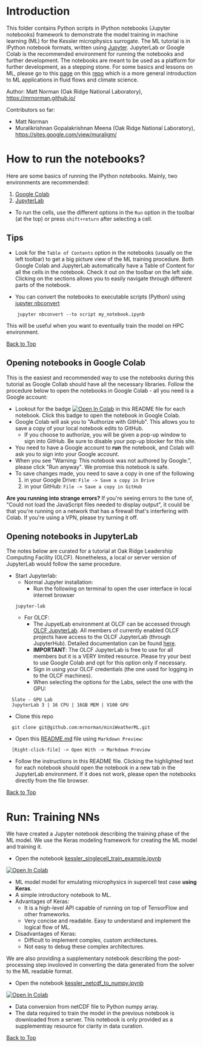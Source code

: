 # <a name="introduction"></a>Introduction

This folder contains Python scripts in IPython notebooks (Jupyter notebooks) framework to demonstrate the model training in machine learning (ML) for the Kessler microphysics surrogate. The ML tutorial is in IPython notebook formats, written using [Jupyter](https://jupyter.org/). JupyterLab or Google Colab is the recommended environment for running the notebooks and further development. The notebooks are meant to be used as a platform for further development, as a stepping stone. For some basics and lessons on ML, please go to this [page](https://github.com/muralikrishnangm/tutorial-ai4science-fluidflow/wiki/ML-lessons-courses-for-beginners) on this [repo](https://github.com/muralikrishnangm/tutorial-ai4science-fluidflow) which is a more general introduction to ML applications in fluid flows and climate science.
 

Author: Matt Norman (Oak Ridge National Laboratory), https://mrnorman.github.io/

Contributors so far:
* Matt Norman
* Muralikrishnan Gopalakrishnan Meena (Oak Ridge National Laboratory), https://sites.google.com/view/muraligm/

# How to run the notebooks?

Here are some basics of running the IPython notebooks. Mainly, two environments are recommended:

1. [Google Colab](https://colab.research.google.com/)
2. [JupyterLab](https://github.com/jupyterlab/jupyterlab)

* To run the cells, use the different options in the `Run` option in the toolbar (at the top) or press `shift+return` after selecting a cell.

## Tips
* Look for the `Table of Contents` option in the notebooks (usually on the left toolbar) to get a big picture view of the ML training procedure. Both Google Colab and JupyterLab automatically have a Table of Content for all the cells in the notebook. Check it out on the toolbar on the left side. Clicking on the sections allows you to easily navigate through different parts of the notebook.

* You can convert the notebooks to executable scripts (Python) using [jupyter nbconvert](https://nbconvert.readthedocs.io/en/latest/usage.html#executable-script)
```
    jupyter nbconvert --to script my_notebook.ipynb
```
This will be useful when you want to eventually train the model on HPC environment.

[Back to Top](#introduction)

## Opening notebooks in Google Colab

This is the easiest and recommended way to use the notebooks during this tutorial as Google Collab should have all the necessary libraries. Follow the procedure below to open the notebooks in Google Colab - all you need is a Google account:

* Lookout for the badge [![Open In Colab](https://colab.research.google.com/assets/colab-badge.svg)](https://colab.research.google.com/github/muralikrishnangm/tutorial-ai4science-fluidflow/blob/main/HelloWorld.ipynb) in this README file for each notebook. Click this badge to open the notebook in Google Colab.
* Google Colab will ask you to "Authorize with GitHub". This allows you to save a copy of your local notebook edits to GitHub.
  - If you choose to authorize, you will be given a pop-up window to sign into GitHub. Be sure to disable your pop-up blocker for this site.
* You need to have a Google account to **run** the notebook, and Colab will ask you to sign into your Google account.
* When you see "Warning: This notebook was not authored by Google.", please click "Run anyway". We promise this notebook is safe.
* To save changes made, you need to save a copy in one of the following
  1. in your Google Drive: `File -> Save a copy in Drive`
  2. in your GitHub: `File -> Save a copy in GitHub`

**Are you running into strange errors?** If you're seeing errors to the tune of, "Could not load the JavaScript files needed to display output", it could be that you're running on a network that has a firewall that's interfering with Colab. If you're using a VPN, please try turning it off. 

## Opening notebooks in JupyterLab

The notes below are curated for a tutorial at Oak Ridge Leadership Computing Facility (OLCF). Nonetheless, a local or server version of JupyterLab would follow the same procedure.

* Start Jupyterlab:
    * Normal Jupyter installation: 
        * Run the following on terminal to open the user interface in local internet browser
    ```
    jupyter-lab
    ```
    * For OLCF: 
        * The JupyetLab environment at OLCF can be accessed through [OLCF JupyterLab](https://jupyter.olcf.ornl.gov/). All members of currently enabled OLCF projects have access to the OLCF JupyterLab (through JupyterHub). Detailed documentation can be found [here](https://docs.olcf.ornl.gov/services_and_applications/jupyter/overview.html#jupyter-at-olcf).
        * **IMPORTANT**: The OLCF JupyterLab is free to use for all members but it is a VERY limited resource. Please try your best to use Google Colab and opt for this option only if necessary.
        * Sign in using your OLCF credentials (the one used for logging in to the OLCF machines).
        * When selecting the options for the Labs, select the one with the GPU:
```
  Slate - GPU Lab
  JupyterLab 3 | 16 CPU | 16GB MEM | V100 GPU
```
* Clone this repo
```
  git clone git@github.com:mrnorman/miniWeatherML.git
```
* Open this [README.md](README.md) file using `Markdown Preview`:
```
  [Right-click-file] -> Open With -> Markdown Preview
```
* Follow the instructions in this README file. Clicking the highlighted text for each notebook should open the notebook in a new tab in the JupyterLab environment. If it does not work, please open the notebooks directly from the file browser.

[Back to Top](#introduction)

# Run: Training NNs

We have created a Jupyter notebook describing the training phase of the ML model. We use the Keras modeling framework for creating the ML model and training it.

* Open the notebook [kessler_singlecell_train_example.ipynb](kessler_singlecell_train_example.ipynb)

[![Open In Colab](https://colab.research.google.com/assets/colab-badge.svg)](https://colab.research.google.com/github/mrnorman/miniWeatherML/blob/main/experiments/supercell_kessler_surrogate/jupyter_notebooks/kessler_singlecell_train_example.ipynb)
* ML model model for emulating microphysics in supercell test case **using Keras**.
* A simple introductory notebook to ML.
* Advantages of Keras: 
    - It is a high-level API capable of running on top of TensorFlow and other frameworks.
    - Very concise and readable. Easy to understand and implement the logical flow of ML.
* Disadvantages of Keras:
    - Difficult to implement complex, custom architectures.
    - Not easy to debug these complex architectures.

We are also providing a supplementary notebook describing the post-processing step involoved in converting the data generated from the solver to the ML readable format.

* Open the notebook [kessler_netcdf_to_numpy.ipynb](kessler_netcdf_to_numpy.ipynb)

[![Open In Colab](https://colab.research.google.com/assets/colab-badge.svg)](https://colab.research.google.com/github/mrnorman/miniWeatherML/blob/main/experiments/supercell_kessler_surrogate/jupyter_notebooks/kessler_netcdf_to_numpy.ipynb)

* Data conversion from netCDF file to Python numpy array.
* The data required to train the model in the previous notebook is downloaded from a server. This notebook is only provided as a supplementray resource for clarity in data curation.

[Back to Top](#introduction)

